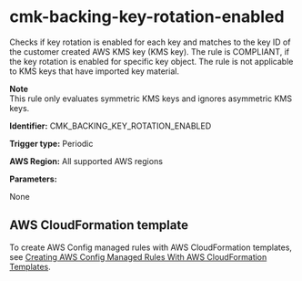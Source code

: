 # cmk\-backing\-key\-rotation\-enabled<a name="cmk-backing-key-rotation-enabled"></a>

Checks if key rotation is enabled for each key and matches to the key ID of the customer created AWS KMS key \(KMS key\)\. The rule is COMPLIANT, if the key rotation is enabled for specific key object\. The rule is not applicable to KMS keys that have imported key material\.

**Note**  
This rule only evaluates symmetric KMS keys and ignores asymmetric KMS keys\.

**Identifier:** CMK\_BACKING\_KEY\_ROTATION\_ENABLED

**Trigger type:** Periodic

**AWS Region:** All supported AWS regions

**Parameters:**

None  

## AWS CloudFormation template<a name="w76aac11c31c17b7c97c17"></a>

To create AWS Config managed rules with AWS CloudFormation templates, see [Creating AWS Config Managed Rules With AWS CloudFormation Templates](aws-config-managed-rules-cloudformation-templates.md)\.